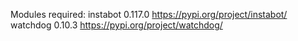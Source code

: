 Modules required:
instabot 0.117.0 https://pypi.org/project/instabot/
watchdog 0.10.3 https://pypi.org/project/watchdog/
